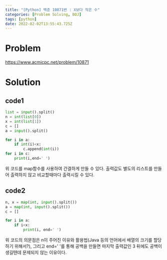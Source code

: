 ```yaml
---
title: "[Python] 백준 10871번 : X보다 작은 수"
categories: [Problem Solving, BOJ]
tags: [python]
date: 2022-02-02T13:55:43.725Z
---
```

# Problem
<https://www.acmicpc.net/problem/10871>

# Solution
## code1
```python
list = input().split()
n = int(list[0])
x = int(list[1])
c = []
a = input().split()

for i in a:
    if int(i)<x:
        c.append(int(i))
for i in c:
    print(i,end=' ')
   ```
위 코드를 map함수를 사용하여 간결하게 만들 수 있다.
출력값도 별도의 리스트를 만들어 출력하지 않고 비교할때마다 출력시킬 수 있다.

## code2
```python
n, x = map(int, input().split())
a = map(int, input().split())
c = []

for i in a:
    if i<x:
        print(i, end=' ')
```

위 코드의 의문점은 n이 주어진 이유와 활용법(Java 등의 언어에서 배열의 크기를 할당하기 위해서?),
그리고 end=' '를 통해 공백을 만들면 마지막 출력값인 3 뒤에도 공백이 생길텐데 문제되지 않는 이유이다.